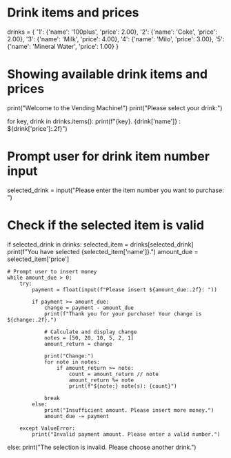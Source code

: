 # Drink items and prices
drinks = {
    '1': {'name': '100plus', 'price': 2.00},
    '2': {'name': 'Coke', 'price': 2.00},
    '3': {'name': 'Milk', 'price': 4.00},
    '4': {'name': 'Milo', 'price': 3.00},
    '5': {'name': 'Mineral Water', 'price': 1.00}
}

# Showing available drink items and prices
print("Welcome to the Vending Machine!")
print("Please select your drink:")

for key, drink in drinks.items():
    print(f"{key}. {drink['name']} : ${drink['price']:.2f}")

# Prompt user for drink item number input
selected_drink = input("Please enter the item number you want to purchase: ")

# Check if the selected item is valid
if selected_drink in drinks:
    selected_item = drinks[selected_drink]
    print(f"You have selected {selected_item['name']}.")
    amount_due = selected_item['price']
    
    # Prompt user to insert money
    while amount_due > 0:
        try:
            payment = float(input(f"Please insert ${amount_due:.2f}: "))
            
            if payment >= amount_due:
                change = payment - amount_due
                print(f"Thank you for your purchase! Your change is ${change:.2f}.")

                # Calculate and display change
                notes = [50, 20, 10, 5, 2, 1]
                amount_return = change

                print("Change:")
                for note in notes:
                    if amount_return >= note:
                        count = amount_return // note
                        amount_return %= note
                        print(f"${note:} note(s): {count}")
                        
                break
            else:
                print("Insufficient amount. Please insert more money.")
                amount_due -= payment

        except ValueError:
            print("Invalid payment amount. Please enter a valid number.")
else:
    print("The selection is invalid. Please choose another drink.")

